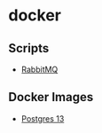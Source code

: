 # docker

## Scripts

- [RabbitMQ](scripts/rabbitmq-run.sh)

## Docker Images
- [Postgres 13](postgres-13.yml)
